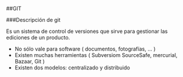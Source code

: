 ##GIT

###Descripción de git

Es un sistema de control de versiones que sirve para gestionar las ediciones de un producto.

- No sólo vale para software ( documentos, fotografías, ... )
- Existen muchas herramientas ( Subversiom SourceSafe, mercurial, Bazaar, Git )
- Existen dos modelos: centralizado y distribuido
